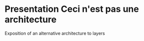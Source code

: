 Presentation Ceci n'est pas une architecture
=========================

Exposition of an alternative architecture to layers
